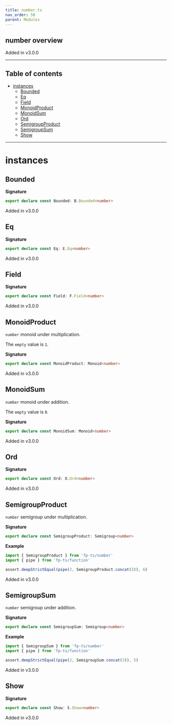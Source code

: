 ```yaml
---
title: number.ts
nav_order: 50
parent: Modules
---
```


## number overview

Added in v3.0.0

---

<h2 class="text-delta">Table of contents</h2>

- [instances](#instances)
  - [Bounded](#bounded)
  - [Eq](#eq)
  - [Field](#field)
  - [MonoidProduct](#monoidproduct)
  - [MonoidSum](#monoidsum)
  - [Ord](#ord)
  - [SemigroupProduct](#semigroupproduct)
  - [SemigroupSum](#semigroupsum)
  - [Show](#show)

---

# instances

## Bounded

**Signature**

```ts
export declare const Bounded: B.Bounded<number>
```

Added in v3.0.0

## Eq

**Signature**

```ts
export declare const Eq: E.Eq<number>
```

Added in v3.0.0

## Field

**Signature**

```ts
export declare const Field: F.Field<number>
```

Added in v3.0.0

## MonoidProduct

`number` monoid under multiplication.

The `empty` value is `1`.

**Signature**

```ts
export declare const MonoidProduct: Monoid<number>
```

Added in v3.0.0

## MonoidSum

`number` monoid under addition.

The `empty` value is `0`.

**Signature**

```ts
export declare const MonoidSum: Monoid<number>
```

Added in v3.0.0

## Ord

**Signature**

```ts
export declare const Ord: O.Ord<number>
```

Added in v3.0.0

## SemigroupProduct

`number` semigroup under multiplication.

**Signature**

```ts
export declare const SemigroupProduct: Semigroup<number>
```

**Example**

```ts
import { SemigroupProduct } from 'fp-ts/number'
import { pipe } from 'fp-ts/function'

assert.deepStrictEqual(pipe(2, SemigroupProduct.concat(3)), 6)
```

Added in v3.0.0

## SemigroupSum

`number` semigroup under addition.

**Signature**

```ts
export declare const SemigroupSum: Semigroup<number>
```

**Example**

```ts
import { SemigroupSum } from 'fp-ts/number'
import { pipe } from 'fp-ts/function'

assert.deepStrictEqual(pipe(2, SemigroupSum.concat(3)), 5)
```

Added in v3.0.0

## Show

**Signature**

```ts
export declare const Show: S.Show<number>
```

Added in v3.0.0

